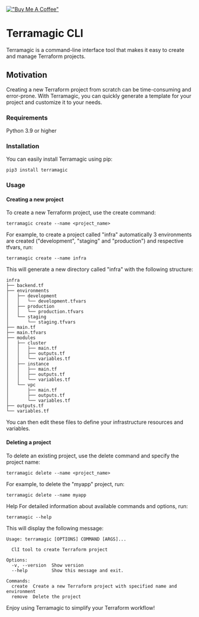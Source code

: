 [!["Buy Me A Coffee"](https://img.shields.io/badge/Buy_Me_A_Coffee-FFDD00?style=for-the-badge&logo=buy-me-a-coffee&logoColor=black)](https://www.buymeacoffee.com/miltlima)

# Terramagic CLI

Terramagic is a command-line interface tool that makes it easy to create and manage Terraform projects.

## Motivation

Creating a new Terraform project from scratch can be time-consuming and error-prone. With Terramagic, you can quickly generate a template for your project and customize it to your needs.

### Requirements

Python 3.9 or higher

### Installation

You can easily install Terramagic using pip:

```shell
pip3 install terramagic
```

### Usage

#### Creating a new project

To create a new Terraform project, use the create command:

```shell
terramagic create --name <project_name> 
```

For example, to create a project called "infra" automatically 3 environments are created ("development", "staging" and "production") and respective tfvars, run:

```shell
terramagic create --name infra
```

This will generate a new directory called "infra" with the following structure:

```code
infra
├── backend.tf
├── environments
│   ├── development
│   │   └── development.tfvars
│   ├── production
│   │   └── production.tfvars
│   └── staging
│       └── staging.tfvars
├── main.tf
├── main.tfvars
├── modules
│   ├── cluster
│   │   ├── main.tf
│   │   ├── outputs.tf
│   │   └── variables.tf
│   ├── instance
│   │   ├── main.tf
│   │   ├── outputs.tf
│   │   └── variables.tf
│   └── vpc
│       ├── main.tf
│       ├── outputs.tf
│       └── variables.tf
├── outputs.tf
└── variables.tf
```

You can then edit these files to define your infrastructure resources and variables.

#### Deleting a project

To delete an existing project, use the delete command and specify the project name:

```shell
terramagic delete --name <project_name>
```

For example, to delete the "myapp" project, run:

```shell
terramagic delete --name myapp
```

Help
For detailed information about available commands and options, run:

```shell
terramagic --help
```

This will display the following message:

```shell
Usage: terramagic [OPTIONS] COMMAND [ARGS]...

  ClI tool to create Terraform project

Options:
  -v, --version  Show version
  --help         Show this message and exit.

Commands:
  create  Create a new Terraform project with specified name and environment
  remove  Delete the project
```

Enjoy using Terramagic to simplify your Terraform workflow!
